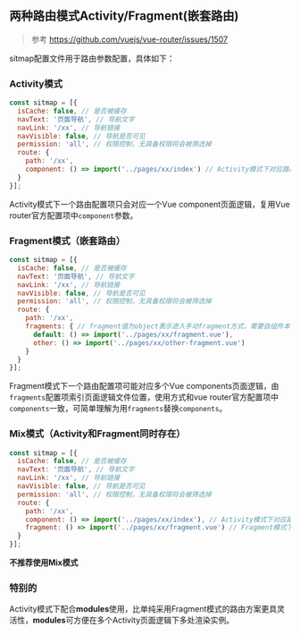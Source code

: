 ## 两种路由模式Activity/Fragment(嵌套路由)

>参考 https://github.com/vuejs/vue-router/issues/1507 

sitmap配置文件用于路由参数配置，具体如下：

### Activity模式
```javascript
const sitmap = [{
  isCache: false, // 是否被缓存
  navText: '页面导航', // 导航文字
  navLink: '/xx', // 导航链接
  navVisible: false, // 导航是否可见
  permission: 'all', // 权限控制，无具备权限将会被筛选掉
  route: {
    path: '/xx',
    component: () => import('../pages/xx/index') // Activity模式下对应路由组件（页面逻辑）
  }
}];
```
Activity模式下一个路由配置项只会对应一个Vue component页面逻辑，复用Vue router官方配置项中<code>component</code>参数。

### Fragment模式（嵌套路由）
```javascript
const sitmap = [{
  isCache: false, // 是否被缓存
  navText: '页面导航', // 导航文字
  navLink: '/xx', // 导航链接
  navVisible: false, // 导航是否可见
  permission: 'all', // 权限控制，无具备权限将会被筛选掉
  route: {
    path: '/xx',
    fragments: { // fragment值为object表示进入手动fragment方式，需要自组件本身管理<router-view />
      default: () => import('../pages/xx/fragment.vue'),
      other: () => import('../pages/xx/other-fragment.vue')
    }
  }
}];
```
Fragment模式下一个路由配置项可能对应多个Vue components页面逻辑，由<code>fragments</code>配置项索引页面逻辑文件位置，使用方式和vue router官方配置项中<code>components</code>一致，可简单理解为用<code>fragments</code>替换<code>components</code>。

### Mix模式（Activity和Fragment同时存在）
```javascript
const sitmap = [{
  isCache: false, // 是否被缓存
  navText: '页面导航', // 导航文字
  navLink: '/xx', // 导航链接
  navVisible: false, // 导航是否可见
  permission: 'all', // 权限控制，无具备权限将会被筛选掉
  route: {
    path: '/xx',
    component: () => import('../pages/xx/index'), // Activity模式下对应路由组件（页面逻辑）
    fragment: () => import('../pages/xx/fragment.vue') // Fragment模式下对应的路由组件（替换modules使用）
  }
}];
```
**不推荐使用Mix模式**

### 特别的

Activity模式下配合**modules**使用，比单纯采用Fragment模式的路由方案更具灵活性，**modules**可方便在多个Activity页面逻辑下多处渲染实例。
